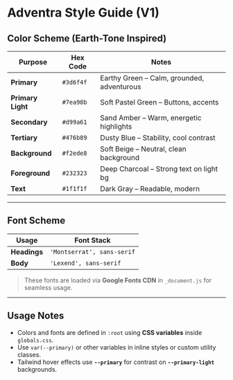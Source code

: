 # Adventra Style Guide (V1)

## Color Scheme (Earth-Tone Inspired)

| Purpose           | Hex Code  | Notes                                         |
|-------------------|-----------|-----------------------------------------------|
| **Primary**       | `#3d6f4f` | Earthy Green – Calm, grounded, adventurous    |
| **Primary Light** | `#7ea98b` | Soft Pastel Green – Buttons, accents          |
| **Secondary**     | `#d99a61` | Sand Amber – Warm, energetic highlights       |
| **Tertiary**      | `#476b89` | Dusty Blue – Stability, cool contrast         |
| **Background**    | `#f2ede8` | Soft Beige – Neutral, clean background        |
| **Foreground**    | `#232323` | Deep Charcoal – Strong text on light bg       |
| **Text**          | `#1f1f1f` | Dark Gray – Readable, modern                  |

---

## Font Scheme

| Usage        | Font Stack                    |
|--------------|-------------------------------|
| **Headings** | `'Montserrat', sans-serif`    |
| **Body**     | `'Lexend', sans-serif`        |

> These fonts are loaded via **Google Fonts CDN** in `_document.js` for seamless usage.

---

## Usage Notes
- Colors and fonts are defined in `:root` using **CSS variables** inside `globals.css`.
- Use `var(--primary)` or other variables in inline styles or custom utility classes.
- Tailwind hover effects use **`--primary`** for contrast on **`--primary-light`** backgrounds.
